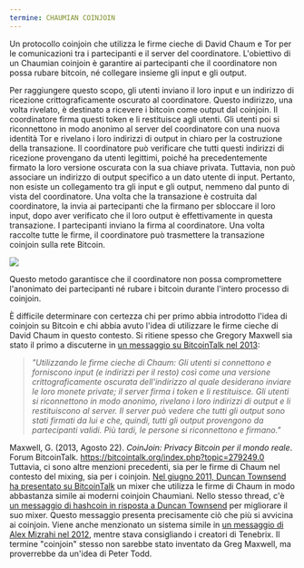 ```yaml
---
termine: CHAUMIAN COINJOIN
---
```


Un protocollo coinjoin che utilizza le firme cieche di David Chaum e Tor per le comunicazioni tra i partecipanti e il server del coordinatore. L'obiettivo di un Chaumian coinjoin è garantire ai partecipanti che il coordinatore non possa rubare bitcoin, né collegare insieme gli input e gli output.

Per raggiungere questo scopo, gli utenti inviano il loro input e un indirizzo di ricezione crittograficamente oscurato al coordinatore. Questo indirizzo, una volta rivelato, è destinato a ricevere i bitcoin come output dal coinjoin. Il coordinatore firma questi token e li restituisce agli utenti. Gli utenti poi si riconnettono in modo anonimo al server del coordinatore con una nuova identità Tor e rivelano i loro indirizzi di output in chiaro per la costruzione della transazione. Il coordinatore può verificare che tutti questi indirizzi di ricezione provengano da utenti legittimi, poiché ha precedentemente firmato la loro versione oscurata con la sua chiave privata. Tuttavia, non può associare un indirizzo di output specifico a un dato utente di input. Pertanto, non esiste un collegamento tra gli input e gli output, nemmeno dal punto di vista del coordinatore. Una volta che la transazione è costruita dal coordinatore, la invia ai partecipanti che la firmano per sbloccare il loro input, dopo aver verificato che il loro output è effettivamente in questa transazione. I partecipanti inviano la firma al coordinatore. Una volta raccolte tutte le firme, il coordinatore può trasmettere la transazione coinjoin sulla rete Bitcoin.

![](../../dictionnaire/assets/38.png)

Questo metodo garantisce che il coordinatore non possa compromettere l'anonimato dei partecipanti né rubare i bitcoin durante l'intero processo di coinjoin.

È difficile determinare con certezza chi per primo abbia introdotto l'idea di coinjoin su Bitcoin e chi abbia avuto l'idea di utilizzare le firme cieche di David Chaum in questo contesto. Si ritiene spesso che Gregory Maxwell sia stato il primo a discuterne in [un messaggio su BitcoinTalk nel 2013](https://bitcointalk.org/index.php?topic=279249.0):

> *"Utilizzando le firme cieche di Chaum: Gli utenti si connettono e forniscono input (e indirizzi per il resto) così come una versione crittograficamente oscurata dell'indirizzo al quale desiderano inviare le loro monete private; il server firma i token e li restituisce. Gli utenti si riconnettono in modo anonimo, rivelano i loro indirizzi di output e li restituiscono al server. Il server può vedere che tutti gli output sono stati firmati da lui e che, quindi, tutti gli output provengono da partecipanti validi. Più tardi, le persone si riconnettono e firmano."*

Maxwell, G. (2013, Agosto 22). *CoinJoin: Privacy Bitcoin per il mondo reale*. Forum BitcoinTalk. https://bitcointalk.org/index.php?topic=279249.0
Tuttavia, ci sono altre menzioni precedenti, sia per le firme di Chaum nel contesto del mixing, sia per i coinjoin. [Nel giugno 2011, Duncan Townsend ha presentato su BitcoinTalk](https://bitcointalk.org/index.php?topic=12751.0) un mixer che utilizza le firme di Chaum in modo abbastanza simile ai moderni coinjoin Chaumiani. Nello stesso thread, c'è [un messaggio di hashcoin in risposta a Duncan Townsend](https://bitcointalk.org/index.php?topic=12751.msg315793#msg315793) per migliorare il suo mixer. Questo messaggio presenta precisamente ciò che più si avvicina ai coinjoin. Viene anche menzionato un sistema simile in [un messaggio di Alex Mizrahi nel 2012](https://gist.github.com/killerstorm/6f843e1d3ffc38191aebca67d483bd88#file-laundry), mentre stava consigliando i creatori di Tenebrix. Il termine "coinjoin" stesso non sarebbe stato inventato da Greg Maxwell, ma proverrebbe da un'idea di Peter Todd.